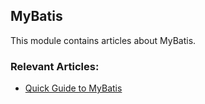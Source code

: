## MyBatis

This module contains articles about MyBatis.

### Relevant Articles: 
- [Quick Guide to MyBatis](https://www.surya.com/mybatis)
